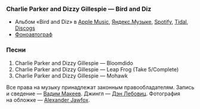 ### Charlie Parker and Dizzy Gillespie — Bird and Diz

- Альбом «Bird and Diz» в
	[Apple Music](https://music.apple.com/album/1435957132),
	[Яндекс.Музыке](https://music.yandex.ru/album/6509294),
	[Spotify](https://open.spotify.com/album/28R4xxdsuM5J9k8LekSnrK),
	[Tidal](https://tidal.com/browse/album/94922361),
	[Discogs](https://www.discogs.com/master/176947)
- [Фоноавтограф](https://ru.wikipedia.org/wiki/Фоноавтограф)

### Песни

1. Charlie Parker and Dizzy Gillespie — Bloomdido
2. Charlie Parker and Dizzy Gillespie — Leap Frog (Take 5/Complete)
3. Charlie Parker and Dizzy Gillespie — Mohawk

Все права на музыку принадлежат законным правообладателям.
Запись и сведение — [Вадим Макеев](https://pepelsbey.dev/).
Джингл — [Дэн Лебовиц](https://www.youtube.com/channel/UC38A5qHrlc_Zgua7vL4b96w).
Фотография на обложке — [Alexander Jawfox](https://unsplash.com/photos/ts2e1Dia5Ec).
